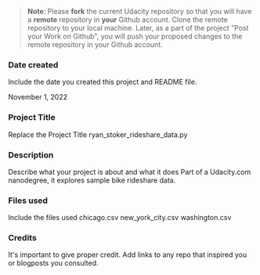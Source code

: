 >**Note**: Please **fork** the current Udacity repository so that you will have a **remote** repository in **your** Github account. Clone the remote repository to your local machine. Later, as a part of the project "Post your Work on Github", you will push your proposed changes to the remote repository in your Github account.

### Date created
Include the date you created this project and README file.

November 1, 2022

### Project Title
Replace the Project Title
ryan_stoker_rideshare_data.py

### Description
Describe what your project is about and what it does
Part of a Udacity.com nanodegree, it explores sample bike rideshare data.

### Files used
Include the files used
chicago.csv
new_york_city.csv
washington.csv

### Credits
It's important to give proper credit. Add links to any repo that inspired you or blogposts you consulted.

